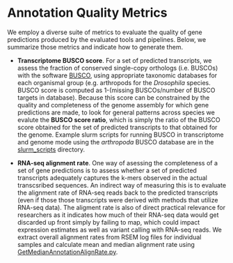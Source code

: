 # Annotation Quality Metrics
We employ a diverse suite of metrics to evaluate the quality of gene predictions produced by the evaluated tools and pipelines. Below, we summarize those metrics and indicate how to generate them.

* **Transcriptome BUSCO score**. For a set of predicted transcripts, we assess the fraction of conserved single-copy orthologs (i.e. BUSCOs) with the software [BUSCO](https://busco.ezlab.org/), using appropriate taxonomic databases for each organismal group (e.g. arthropods for the *Drosophila* species. BUSCO score is computed as 1-(missing BUSCOs/number of BUSCO targets in database). Because this score can be constrained by the quality and completeness of the genome assembly for which gene predictions are made, to look for general patterns across species we evalute the **BUSCO score ratio**, which is simply the ratio of the BUSCO score obtained for the set of predicted transcripts to that obtained for the genome. Example slurm scripts for running BUSCO in transcriptome and genome mode using the *arthropoda* BUSCO database are in the [slurm_scripts](https://github.com/harvardinformatics/GenomeAnnotation/tree/master/PerformanceMetrics/slurm_scripts) directory.

* **RNA-seq alignment rate**. One way of asessing the completeness of a set of gene predictions is to assess whether a set of predicted transcripts adequately captures the k-mers observed in the actual transcsribed sequences. An indirect way of measuring this is to evaluate the alignment rate of RNA-seq reads back to the predicted transcripts (even if those those transcripts were derived with methods that utilize RNA-seq data). The aligment rate is also of direct practical relevance for researchers as it indicates how much of their RNA-seq data would get discarded up front simply by failing to map, which could impact expression estimates as well as variant calling with RNA-seq reads. We extract overall alignment rates from RSEM log files for individual samples and calculate mean and median alignment rate using [GetMedianAnnotationAlignRate.py](https://github.com/harvardinformatics/GenomeAnnotation/blob/master/PerformanceMetrics/utilities/GetMedianAnnotationAlignRate.py).
